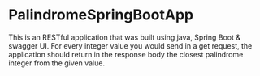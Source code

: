 # PalindromeSpringBootApp
This is an RESTful application that was built using java, Spring Boot &amp; swagger UI. For every integer value you would send in a get request, the application should return in the response body the closest palindrome integer from the given value.
